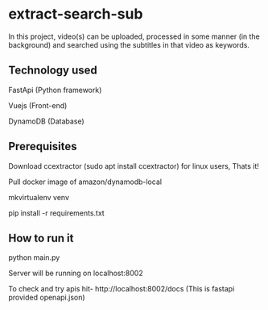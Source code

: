# extract-search-sub
In this project, video(s) can be uploaded, processed in some manner (in the background) and searched using the subtitles in that video as keywords.

## Technology used
FastApi (Python framework)

Vuejs (Front-end)

DynamoDB (Database)



## Prerequisites
Download ccextractor (sudo apt install ccextractor) for linux users, Thats it!

Pull docker image of amazon/dynamodb-local 

mkvirtualenv venv

pip install -r requirements.txt


## How to run it

python main.py

Server will be running on localhost:8002

To check and try apis hit- http://localhost:8002/docs (This is fastapi provided openapi.json)
